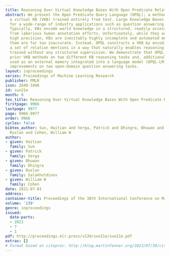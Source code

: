 ```yaml
---
title: Reasoning Over Virtual Knowledge Bases With Open Predicate Relations
abstract: We present the Open Predicate Query Language (OPQL); a method for constructing
  a virtual KB (VKB) trained entirely from text. Large Knowledge Bases (KBs) are indispensable
  for a wide-range of industry applications such as question answering and recommendation.
  Typically, KBs encode world knowledge in a structured, readily accessible form derived
  from laborious human annotation efforts. Unfortunately, while they are extremely
  high precision, KBs are inevitably highly incomplete and automated methods for enriching
  them are far too inaccurate. Instead, OPQL constructs a VKB by encoding and indexing
  a set of relation mentions in a way that naturally enables reasoning and can be
  trained without any structured supervision. We demonstrate that OPQL outperforms
  prior VKB methods on two different KB reasoning tasks and, additionally, can be
  used as an external memory integrated into a language model (OPQL-LM) leading to
  improvements on two open-domain question answering tasks.
layout: inproceedings
series: Proceedings of Machine Learning Research
publisher: PMLR
issn: 2640-3498
id: sun21e
month: 0
tex_title: Reasoning Over Virtual Knowledge Bases With Open Predicate Relations
firstpage: 9966
lastpage: 9977
page: 9966-9977
order: 9966
cycles: false
bibtex_author: Sun, Haitian and Verga, Patrick and Dhingra, Bhuwan and Salakhutdinov,
  Ruslan and Cohen, William W
author:
- given: Haitian
  family: Sun
- given: Patrick
  family: Verga
- given: Bhuwan
  family: Dhingra
- given: Ruslan
  family: Salakhutdinov
- given: William W
  family: Cohen
date: 2021-07-01
address:
container-title: Proceedings of the 38th International Conference on Machine Learning
volume: '139'
genre: inproceedings
issued:
  date-parts:
  - 2021
  - 7
  - 1
pdf: http://proceedings.mlr.press/v139/sun21e/sun21e.pdf
extras: []
# Format based on citeproc: http://blog.martinfenner.org/2013/07/30/citeproc-yaml-for-bibliographies/
---
```

